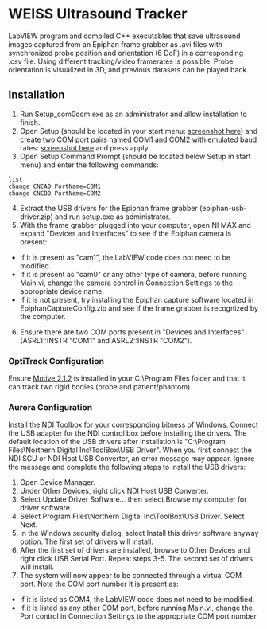 # WEISS Ultrasound Tracker
LabVIEW program and compiled C++ executables that save ultrasound images captured from an Epiphan frame grabber as .avi files with synchronized probe position and orientation (6 DoF) in a corresponding .csv file. Using different tracking/video framerates is possible. Probe orientation is visualized in 3D, and previous datasets can be played back.

## Installation
1. Run Setup_com0com.exe as an administrator and allow installation to finish.
2. Open Setup (should be located in your start menu: [screenshot here](doc/com0com_setup_location.png)) and create two COM port pairs named COM1 and COM2 with emulated baud rates: [screenshot here](doc/create_pair.png) and press apply.
3. Open Setup Command Prompt (should be located below Setup in start menu) and enter the following commands:
```
list
change CNCA0 PortName=COM1
change CNCB0 PortName=COM2
```
4. Extract the USB drivers for the Epiphan frame grabber (epiphan-usb-driver.zip) and run setup.exe as administrator.
5. With the frame grabber plugged into your computer, open NI MAX and expand "Devices and Interfaces" to see if the Epiphan camera is present:
- If it is present as "cam1", the LabVIEW code does not need to be modified. 
- If it is present as "cam0" or any other type of camera, before running Main.vi, change the camera control in Connection Settings to the appropriate device name.
- If it is not present, try installing the Epiphan capture software located in EpiphanCaptureConfig.zip and see if the frame grabber is recognized by the computer.
6. Ensure there are two COM ports present in "Devices and Interfaces" (ASRL1::INSTR "COM1" and ASRL2::INSTR "COM2").

### OptiTrack Configuration
Ensure [Motive 2.1.2](https://www.optitrack.com/products/motive/) is installed in your C:\Program Files folder and that it can track two rigid bodies (probe and patient/phantom).

### Aurora Configuration
Install the [NDI Toolbox](https://support.ndigital.com/downloads.php) for your corresponding bitness of Windows. Connect the USB adapter for the NDI control box before installing the drivers. The default location of the USB drivers after installation is "C:\Program Files\Northern Digital Inc\ToolBox\USB Driver". When you first connect the NDI SCU or NDI Host USB Converter, an error message may appear. Ignore the message and complete the following steps to install the USB drivers:
1. Open Device Manager.
2. Under Other Devices, right click NDI Host USB Converter.
3. Select Update Driver Software... then select Browse my computer for driver software.
4. Select Program Files\Northern Digital Inc\ToolBox\USB Driver. Select Next.
5. In the Windows security dialog, select Install this driver software anyway option. The first set of drivers will install.
6. After the first set of drivers are installed, browse to Other Devices and right click USB Serial Port. Repeat steps 3-5. The second set of drivers will install.
7. The system will now appear to be connected through a virtual COM port. Note the COM port number it is present as: 
- If it is listed as COM4, the LabVIEW code does not need to be modified.
- If it is listed as any other COM port, before running Main.vi, change the Port control in Connection Settings to the appropriate COM port number.
